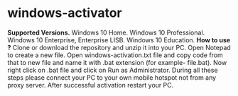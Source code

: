# windows-activator
**Supported Versions.**
Windows 10 Home.
Windows 10 Professional.
Windows 10 Enterprise, Enterprise LISB.
Windows 10 Education.
**How to use ?**
Clone or download the repository and unzip it into your PC.
Open Notepad to create a new file.
Open windows-activation.txt file and copy code from that to new file and name it with .bat extension (for example- file.bat).
Now right click on .bat file and click on Run as Administrator.
During all these steps please connect your PC to your own mobile hotspot not from any proxy server.
After successful activation restart your PC.

